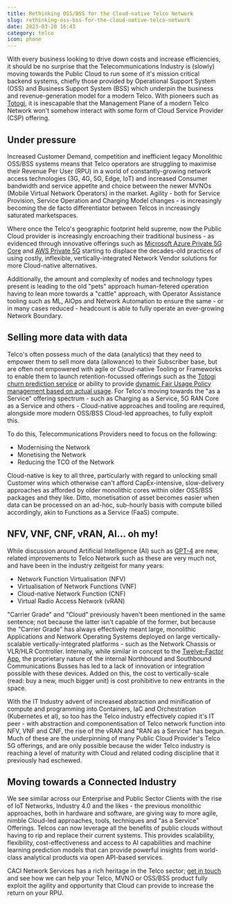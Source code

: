 ```yaml
---
title: Rethinking OSS/BSS for the Cloud-native Telco Network
slug: rethinking-oss-bss-for-the-cloud-native-telco-network
date: 2023-03-20 16:43
category: telco
icon: phone
---
```


With every business looking to drive down costs and increase efficiencies, it should be no surprise that the Telecommunications Industry is (slowly) moving towards the Public Cloud to run some of it's mission critical backend systems, chiefly those provided by Operational Support System (OSS) and Business Support System (BSS) which underpin the business and revenue-generation model for a modern Telco. With pioneers such as [Totogi](https://www.totogi.com), it is inescapable that the Management Plane of a modern Telco Network won't somehow interact with some form of Cloud Service Provider (CSP) offering.

## Under pressure
Increased Customer Demand, competition and inefficient legacy Monolithic OSS/BSS systems means that Telco operators are struggling to maximise their Revenue Per User (RPU) in a world of constantly-growing network access technologies (3G, 4G, 5G, Edge, IoT) and increased Consumer bandwidth and service appetite and choice between the newer MVNOs (Mobile Virtual Network Operators) in the market. Agility - both for Service Provision, Service Operation and Charging Model changes - is increasingly becoming the de facto differentiator between Telcos in increasingly saturated marketspaces. 

Where once the Telco's geographic footprint held supreme, now the Public Cloud provider is increasingly encroaching their traditional business - as evidenced through innovative offerings such as [Microsoft Azure Private 5G Core](https://azure.microsoft.com/en-us/products/private-5g-core) and [AWS Private 5G](https://aws.amazon.com/private5g/) starting to displace the decades-old practices of using costly, inflexible, vertically-integrated Network Vendor solutions for more Cloud-native alternatives.

Additionally, the amount and complexity of nodes and technology types present is leading to the old "pets" approach human-fetered operation having to lean more towards a "cattle" approach, with Operator Assistance tooling such as ML, AIOps and Network Automation to ensure the same - or in many cases reduced - headcount is able to fully operate an ever-growing Network Boundary.

## Selling more data with data
Telco's often possess much of the data (analytics) that they need to empower them to sell more data (allowance) to their Subscriber base, but are often not empowered with agile or Cloud-native Tooling or Frameworks to enable them to launch retention-focussed offerings such as the [Totogi churn prediction service](https://www.thefastmode.com/technology-solutions/30347-totogi-launches-innovative-churn-prediction-service) or ability to provide [dynamic Fair Usage Policy management based on actual usage](https://www.thefastmode.com/technology-solutions/30222-totogi-unveils-availability-of-converged-4g-5g-fair-usage-policy-management). For Telco's moving towards the "as a Service" offering spectrum - such as Charging as a Service, 5G RAN Core as a Service and others - Cloud-native approaches and tooling are required, alongside more modern OSS/BSS Cloud-led approaches, to fully exploit this.

To do this, Telecommunications Providers need to focus on the following:

- Modernising the Network
- Monetising the Network
- Reducing the TCO of the Network

Cloud-native is key to all three, particularly with regard to unlocking small Customer wins which otherwise can't afford CapEx-intensive, slow-delivery approaches as afforded by older monolithic cores within older OSS/BSS packages and they like. Ditto, monetisation of asset becomes easier when data can be processed on an ad-hoc, sub-hourly basis with compute billed accordingly, akin to Functions as a Service (FaaS) compute.

## NFV, VNF, CNF, vRAN, AI... oh my!
While discussion around Artificial Intelligence (AI) such as [GPT-4](https://openai.com/research/gpt-4) are new, related improvements to Telco Network such as these are very much not, and have been in the industry zeitgeist for many years:

- Network Function Virtualisation (NFV)
- Virtualisation of Network Functions (VNF)
- Cloud-native Network Function (CNF)
- Virtual Radio Access Network (vRAN)

"Carrier Grade" and "Cloud" previously haven't been mentioned in the same sentence; not because the latter isn't capable of the former, but because the "Carrier Grade" has always effectively meant large, monolithic Applications and Network Operating Systems deployed on large vertically-scalable vertically-integrated platforms - such as the Network Chassis or VLR/HLR Controller. Internally, while similar in concept to the [Twelve-Factor App](https://12factor.net), the proprietary nature of the internal Northbound and Southbound Communications Busses has led to a lack of innovation or integration possible with these devices. Added on this, the cost to vertically-scale (read: buy a new, much bigger unit) is cost prohibitive to new entrants in the space.

With the IT Industry advent of increased abstraction and minification of compute and programming into Containers, IaC and Orchestration (Kubernetes et al), so too has the Telco industry effectively copied it's IT peer - with abstraction and componentisation of Telco network function into NFV, VNF and CNF, the rise of the vRAN and "RAN as a Service" has begun. Much of these are the underpinning of many Public Cloud Provider's Telco 5G offerings, and are only possible because the wider Telco industry is reaching a level of maturity with Cloud and related coding discipline that it previously had eschewed.

## Moving towards a Connected Industry
We see similar across our Enterprise and Public Sector Clients with the rise of IoT Networks, Industry 4.0 and the likes - the previous monolithic approaches, both in hardware and software, are giving way to more agile, nimble Cloud-led approaches, tools, techniques and "as a Service" Offerings. Telcos can now leverage all the benefits of public clouds without having to rip and replace their current systems. This provides scalability, flexibility, cost-effectiveness and access to AI capabilities and machine learning prediction models that can provide powerful insights from world-class analytical products via open API-based services.

CACI Network Services has a rich heritage in the Telco sector; [get in touch](https://www.caci.co.uk/contact/#contact-form) and see how we can help your Telco, MVNO or OSS/BSS product fully exploit the agility and opportunity that Cloud can provide to increase the return on your RPU.

